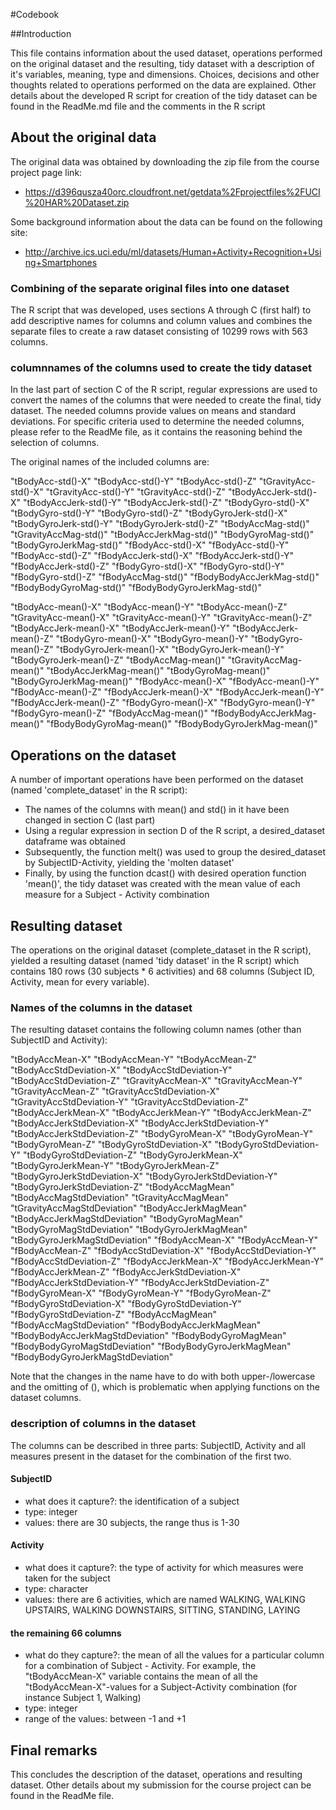 #Codebook

##Introduction

This file contains information about the used dataset, operations performed on the original dataset and the resulting, tidy dataset with a description of it's variables, meaning, type and dimensions. Choices, decisions and other thoughts related to operations performed on the data are explained. Other details about the developed R script for creation of the tidy dataset can be found in the ReadMe.md file and the comments in the R script

## About the original data

The original data was obtained by downloading the zip file from the course project page link:
* https://d396qusza40orc.cloudfront.net/getdata%2Fprojectfiles%2FUCI%20HAR%20Dataset.zip

Some background information about the data can be found on the following site:
* http://archive.ics.uci.edu/ml/datasets/Human+Activity+Recognition+Using+Smartphones

### Combining of the separate original files into one dataset

The R script that was developed, uses sections A through C (first half) to add descriptive names for columns and column values and combines the separate files to create a raw dataset consisting of 10299 rows with 563 columns. 

### columnnames of the columns used to create the tidy dataset

In the last part of section C of the R script, regular expressions are used to convert the names of the columns that were needed to create the final, tidy dataset. The needed columns provide values on means and standard deviations. For specific criteria used to determine the needed columns, please refer to the ReadMe file, as it contains the reasoning behind the selection of columns. 

The original names of the included columns are:

"tBodyAcc-std()-X" "tBodyAcc-std()-Y" "tBodyAcc-std()-Z" "tGravityAcc-std()-X" "tGravityAcc-std()-Y" "tGravityAcc-std()-Z" "tBodyAccJerk-std()-X" "tBodyAccJerk-std()-Y" "tBodyAccJerk-std()-Z" "tBodyGyro-std()-X" "tBodyGyro-std()-Y" "tBodyGyro-std()-Z" "tBodyGyroJerk-std()-X" "tBodyGyroJerk-std()-Y" "tBodyGyroJerk-std()-Z" "tBodyAccMag-std()" "tGravityAccMag-std()" "tBodyAccJerkMag-std()" "tBodyGyroMag-std()" "tBodyGyroJerkMag-std()" "fBodyAcc-std()-X" "fBodyAcc-std()-Y" "fBodyAcc-std()-Z" "fBodyAccJerk-std()-X" "fBodyAccJerk-std()-Y" "fBodyAccJerk-std()-Z" "fBodyGyro-std()-X" "fBodyGyro-std()-Y" "fBodyGyro-std()-Z" "fBodyAccMag-std()" "fBodyBodyAccJerkMag-std()" "fBodyBodyGyroMag-std()" "fBodyBodyGyroJerkMag-std()"

"tBodyAcc-mean()-X" "tBodyAcc-mean()-Y" "tBodyAcc-mean()-Z" "tGravityAcc-mean()-X" "tGravityAcc-mean()-Y" "tGravityAcc-mean()-Z" "tBodyAccJerk-mean()-X" "tBodyAccJerk-mean()-Y" "tBodyAccJerk-mean()-Z" "tBodyGyro-mean()-X" "tBodyGyro-mean()-Y" "tBodyGyro-mean()-Z" "tBodyGyroJerk-mean()-X" "tBodyGyroJerk-mean()-Y" "tBodyGyroJerk-mean()-Z" "tBodyAccMag-mean()" "tGravityAccMag-mean()" "tBodyAccJerkMag-mean()" "tBodyGyroMag-mean()" "tBodyGyroJerkMag-mean()" "fBodyAcc-mean()-X" "fBodyAcc-mean()-Y" "fBodyAcc-mean()-Z" "fBodyAccJerk-mean()-X" "fBodyAccJerk-mean()-Y" "fBodyAccJerk-mean()-Z" "fBodyGyro-mean()-X" "fBodyGyro-mean()-Y" "fBodyGyro-mean()-Z" "fBodyAccMag-mean()" "fBodyBodyAccJerkMag-mean()" "fBodyBodyGyroMag-mean()" "fBodyBodyGyroJerkMag-mean()"


## Operations on the dataset

A number of important operations have been performed on the dataset (named 'complete_dataset' in the R script):

* The names of the columns with mean() and std() in it have been changed in section C (last part)
* Using a regular expression in section D of the R script, a desired_dataset dataframe was obtained
* Subsequently, the function melt() was used to group the desired_dataset by SubjectID-Activity, yielding the 'molten dataset'
* Finally, by using the function dcast() with desired operation function 'mean()', the tidy dataset was created with the mean value of each measure for a Subject - Activity combination

## Resulting dataset

The operations on the original dataset (complete_dataset in the R script), yielded a resulting dataset (named 'tidy dataset' in the R script) which contains 180 rows (30 subjects * 6 activities) and 68 columns (Subject ID, Activity, mean for every variable). 

### Names of the columns in the dataset

The resulting dataset contains the following column names (other than SubjectID and Activity):

"tBodyAccMean-X" "tBodyAccMean-Y" "tBodyAccMean-Z" "tBodyAccStdDeviation-X" "tBodyAccStdDeviation-Y" "tBodyAccStdDeviation-Z" "tGravityAccMean-X" "tGravityAccMean-Y" "tGravityAccMean-Z" "tGravityAccStdDeviation-X" "tGravityAccStdDeviation-Y" "tGravityAccStdDeviation-Z" "tBodyAccJerkMean-X" "tBodyAccJerkMean-Y" "tBodyAccJerkMean-Z" "tBodyAccJerkStdDeviation-X" "tBodyAccJerkStdDeviation-Y" "tBodyAccJerkStdDeviation-Z" "tBodyGyroMean-X" "tBodyGyroMean-Y" "tBodyGyroMean-Z" "tBodyGyroStdDeviation-X" "tBodyGyroStdDeviation-Y" "tBodyGyroStdDeviation-Z" "tBodyGyroJerkMean-X" "tBodyGyroJerkMean-Y" "tBodyGyroJerkMean-Z" "tBodyGyroJerkStdDeviation-X" "tBodyGyroJerkStdDeviation-Y" "tBodyGyroJerkStdDeviation-Z" "tBodyAccMagMean" "tBodyAccMagStdDeviation" "tGravityAccMagMean" "tGravityAccMagStdDeviation" "tBodyAccJerkMagMean" "tBodyAccJerkMagStdDeviation" "tBodyGyroMagMean" "tBodyGyroMagStdDeviation" "tBodyGyroJerkMagMean" "tBodyGyroJerkMagStdDeviation" "fBodyAccMean-X" "fBodyAccMean-Y" "fBodyAccMean-Z" "fBodyAccStdDeviation-X" "fBodyAccStdDeviation-Y" "fBodyAccStdDeviation-Z" "fBodyAccJerkMean-X" "fBodyAccJerkMean-Y" "fBodyAccJerkMean-Z" "fBodyAccJerkStdDeviation-X" "fBodyAccJerkStdDeviation-Y" "fBodyAccJerkStdDeviation-Z" "fBodyGyroMean-X" "fBodyGyroMean-Y" "fBodyGyroMean-Z" "fBodyGyroStdDeviation-X" "fBodyGyroStdDeviation-Y" "fBodyGyroStdDeviation-Z" "fBodyAccMagMean" "fBodyAccMagStdDeviation" "fBodyBodyAccJerkMagMean" "fBodyBodyAccJerkMagStdDeviation" "fBodyBodyGyroMagMean" "fBodyBodyGyroMagStdDeviation" "fBodyBodyGyroJerkMagMean" "fBodyBodyGyroJerkMagStdDeviation"


Note that the changes in the name have to do with both upper-/lowercase and the omitting of (), which is problematic when applying functions on the dataset columns.

### description of columns in the dataset

The columns can be described in three parts: SubjectID, Activity and all measures present in the dataset for the combination of the first two.

#### SubjectID

* what does it capture?: the identification of a subject
* type: integer
* values: there are 30 subjects, the range thus is 1-30

#### Activity

* what does it capture?: the type of activity for which measures were taken for the subject
* type: character
* values: there are 6 activities, which are named WALKING, WALKING UPSTAIRS, WALKING DOWNSTAIRS, SITTING, STANDING, LAYING

#### the remaining 66 columns

* what do they capture?: the mean of all the values for a particular column for a combination of Subject - Activity. For example, the "tBodyAccMean-X" variable contains the mean of all the "tBodyAccMean-X"-values for a Subject-Activity combination (for instance Subject 1, Walking)
* type: integer
* range of the values: between -1 and +1

## Final remarks

This concludes the description of the dataset, operations and resulting dataset. Other details about my submission for the course project can be found in the ReadMe file.